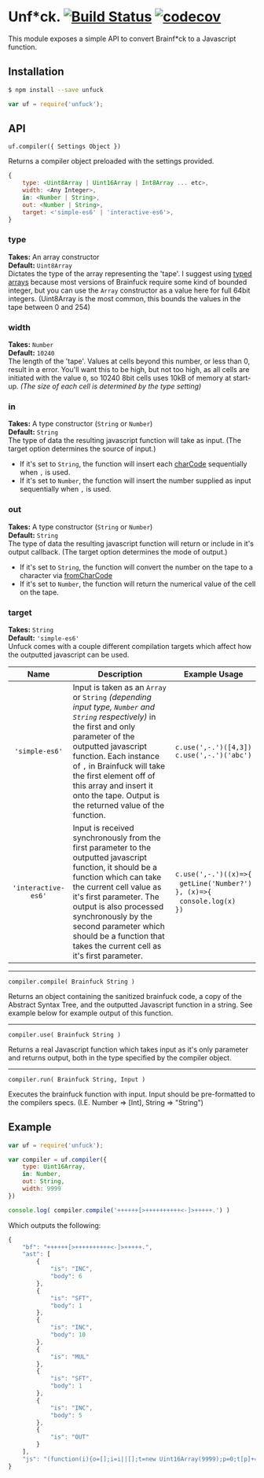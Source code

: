 # Unf*ck. [![Build Status](https://travis-ci.org/toish/unfuck.svg?branch=master)](https://travis-ci.org/toish/unfuck) [![codecov](https://codecov.io/gh/toish/unfuck/branch/master/graph/badge.svg)](https://codecov.io/gh/toish/unfuck)

This module exposes a simple API to convert Brainf*ck to a Javascript function.

## Installation
```bash
$ npm install --save unfuck
```

```javascript
var uf = require('unfuck');
```

## API
`uf.compiler({ Settings Object })`

Returns a compiler object preloaded with the settings provided.

```javascript
{
	type: <Uint8Array | Uint16Array | Int8Array ... etc>,
	width: <Any Integer>,
	in: <Number | String>,
	out: <Number | String>,
	target: <'simple-es6' | 'interactive-es6'>,
}
```

### type
**Takes:** An array constructor<br>
**Default:** `Uint8Array`<br>
Dictates the type of the array representing the 'tape'. I suggest using [typed arrays](https://developer.mozilla.org/en-US/docs/Web/JavaScript/Reference/Global_Objects/TypedArray#TypedArray_objects) because most versions of Brainfuck require some kind of bounded integer, but you can use the `Array` constructor as a value here for full 64bit integers. (Uint8Array is the most common, this bounds the values in the tape between 0 and 254)

### width
**Takes:** `Number`<br>
**Default:** `10240`<br>
The length of the 'tape'. Values at cells beyond this number, or less than 0, result in a error. You'll want this to be high, but not too high, as all cells are initiated with the value `0`, so 10240 8bit cells uses 10kB of memory at start-up. *(The size of each cell is determined by the type setting)*

### in
**Takes:** A type constructor (`String` or `Number`)<br>
**Default:** `String`<br>
The type of data the resulting javascript function will take as input. (The target option determines the source of input.)
 
* If it's set to `String`, the function will insert each [charCode](https://developer.mozilla.org/en-US/docs/Web/JavaScript/Reference/Global_Objects/String/charCodeAt) sequentially when `,` is used.
* If it's set to `Number`, the function will insert the number supplied as input sequentially when `,` is used.

### out
**Takes:** A type constructor (`String` or `Number`)<br>
**Default:** `String`<br>
The type of data the resulting javascript function will return or include in it's output callback. (The target option determines the mode of output.)
 
* If it's set to `String`, the function will convert the number on the tape to a character via [fromCharCode](https://developer.mozilla.org/en-US/docs/Web/JavaScript/Reference/Global_Objects/String/fromCharCode)
* If it's set to `Number`, the function will return the numerical value of the cell on the tape.

### target
**Takes:** `String`<br>
**Default:** `'simple-es6'`<br>
Unfuck comes with a couple different compilation targets which affect how the outputted javascript can be used.

| Name | Description | Example Usage |
| :--: | ----------- | ------------- |
| `'simple-es6'` | Input is taken as an `Array` or `String` *(depending input type, `Number` and `String` respectively)* in the first and only parameter of the outputted javascript function. Each instance of `,` in Brainfuck will take the first element off of this array and insert it onto the tape. Output is the returned value of the function.| `c.use(',-.')([4,3])`<br>`c.use(',-.')('abc')` |
| `'interactive-es6'` | Input is received synchronously from the first parameter to the outputted javascript function, it should be a function which can take the current cell value as it's first parameter. The output is also processed synchronously by the second parameter which should be a function that takes the current cell as it's first parameter. | `c.use(',-.')((x)=>{`<br>&nbsp;&nbsp;`getLine('Number?')`<br>`}, (x)=>{`<br>&nbsp;&nbsp;`console.log(x)`<br>`})` |

---

`compiler.compile( Brainfuck String )`

Returns an object containing the sanitized brainfuck code, a copy of the Abstract Syntax Tree, and the outputted Javascript function in a string. See example below for example output of this function.

---

`compiler.use( Brainfuck String )`

Returns a real Javascript function which takes input as it's only parameter and returns output, both in the type specified by the compiler object.

---

`compiler.run( Brainfuck String, Input )`

Executes the brainfuck function with input. Input should be pre-formatted to the compilers specs. (I.E. Number => [Int], String => "String")


## Example

```javascript
var uf = require('unfuck');

var compiler = uf.compiler({
	type: Uint16Array,
	in: Number,
	out: String,
	width: 9999
})

console.log( compiler.compile('++++++[>++++++++++<-]>+++++.') )
```

Which outputs the following:

```javascript
{
	"bf": "++++++[>++++++++++<-]>+++++.",
	"ast": [
		{
			"is": "INC",
			"body": 6
		},
		{
			"is": "SFT",
			"body": 1
		},
		{
			"is": "INC",
			"body": 10
		},
		{
			"is": "MUL"
		},
		{
			"is": "SFT",
			"body": 1
		},
		{
			"is": "INC",
			"body": 5
		},
		{
			"is": "OUT"
		}
	],
	"js": "(function(i){o=[];i=i||[];t=new Uint16Array(9999);p=0;t[p]+=6;p+=1;t[p]+=10;t[p]=t[p]*t[p-1];p+=-1;p+=1;t[p]+=5;o.push(t[p]);return o.map(x=>String.fromCharCode(x)).join('')})"
}
```
